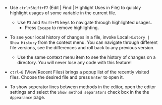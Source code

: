 - Use `ctrl+Shift+F7` (Edit | Find | Highlight Uses in File) to quickly highlight usages of 
some variable in the current file.
    - Use `F3` and `Shift+F3` keys to navigate through highlighted usages.
        - Press `Escape` to remove highlighting.
        
- To see your local history of changes in a file, invoke Local `History | Show History` from the context menu. You can navigate through different file versions, see the differences and roll back to any previous version.
    - Use the same context menu item to see the history of changes on a directory. You will never lose any code with this feature!
    
- `ctrl+E` (View|Recent Files) brings a popup list of the recently visited files. Choose the desired file and press `Enter` to open it.

- To show seperator lines between methods in the editor, open the editor settings and select the `Show method separators` check box in the
the `Appearance` page.
